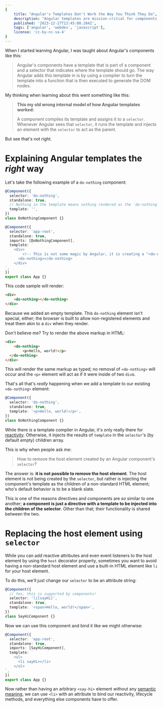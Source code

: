 ```yaml
---
{
	title: "Angular's Templates Don't Work the Way You Think They Do",
	description: "Angular templates are mission-critial for components. But how do they work? Using a compiler, yes, but how do they bind to the DOM itself? Read on to find out.",
	published: '2023-12-27T13:45:00.284Z',
	tags: ['angular', 'webdev', 'javascript'],
	license: 'cc-by-nc-sa-4'
}
---
```


When I started learning Angular, I was taught about Angular's components like this:

> Angular's components have a template that is part of a component and a selector that indicates where the template should go. The way Angular adds this template in is by using a compiler to turn the template into a function that is then executed to generate the DOM nodes.

 My thinking when learning about this went something like this:

> **This my old wrong internal model of how Angular templates worked:**
>
> A component compiles its template and assigns it to a `selector`. Whenever Angular sees that `selector`, it runs the template and injects an element with the `selector` to act as the parent.

But see that's not right.

# Explaining Angular templates the _right_ way

Let's take the following example of a `do-nothing` component:

```typescript
@Component({
  selector: 'do-nothing',
  standalone: true,
  // Nothing in the template means nothing rendered as the `do-nothing` element
  template: '',
})
class DoNothingComponent {}

@Component({
  selector: 'app-root',
  standalone: true,
  imports: [DoNothingComponent],
  template: `
    <div>
    	<!-- This is not some magic by Angular, it is creating a "<do-nothing>" in the DOM -->
      <do-nothing></do-nothing>
    </div>
`,
})
export class App {}
```

This code sample will render:

````html
<div>
	<do-nothing></do-nothing>
</div>
````

Because we added an empty template. This `do-nothing` element isn't special, either; the browser is built to allow non-registered elements and treat them akin to a `div` when they render.

Don't believe me? Try to render the above markup in HTML:

```html
<div>
	<do-nothing>
		<p>Hello, world!</p>
  </do-nothing>
</div>
```

This will render the same markup as typed; no removal of `<do-nothing>` will occur and the `<p>` element will act as if it were inside of two `div`s.

That's all that's _really_ happening when we add a template to our existing `<do-nothing>` element:

```typescript
@Component({
  selector: 'do-nothing',
  standalone: true,
  template: '<p>Hello, world!</p>',
})
class DoNothingComponent {}
```

While there _is_ a template compiler in Angular, it's only really there for [reactivity](/posts/what-is-reactivity). Otherwise, it injects the results of `template` in the `selector`'s (by default empty) children array.

<!-- ::in-content-ad title="Consider supporting" body="Donating any amount will help towards further development of articles like this." button-text="Visit our Open Collective" button-href="https://opencollective.com/unicorn-utterances" -->

This is why when people ask me:

> How to remove the host element created by an Angular component's `selector`?

The answer is: **it is not possible to remove the host element**. The host element is not being created by the `selector`, but rather is injecting the component's template as the children of a non-standard HTML element; who's default behavior is to be a blank slate.

This is one of the reasons directives and components are _so_ similar to one another; **a component is just a directive with a template to be injected into the children of the selector**. Other than that; their functionality is shared between the two.

# Replacing the host element using `selector`

While you can add reactive attributes and even event listeners to the host element by using the `host` decorator property, sometimes you want to avoid having a non-standard host element and use a built-in HTML element like `li` for your host element.

To do this, we'll just change our `selector` to be an attribute string:

```typescript
@Component({
  // Yes, this is supported by components!
  selector: 'li[sayHi]',
  standalone: true,
  template: '<span>Hello, world!</span>',
})
class SayHiComponent {}
```

Now we can use this component and bind it like we might otherwise:

````typescript
@Component({
  selector: 'app-root',
  standalone: true,
  imports: [SayHiComponent],
  template: `
    <ul>
      <li sayHi></li>
    </ul>
`,
})
export class App {}
````

Now rather than having an arbitrary `<say-hi>` element without any [semantic meaning](/posts/intro-to-web-accessibility#html-semantic-tags), we can use `<li>` with an attribute to bind our reactivity, lifecycle methods, and everything else components have to offer. 
